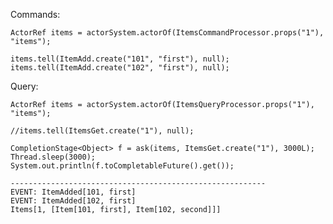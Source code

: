 Commands:

    ActorRef items = actorSystem.actorOf(ItemsCommandProcessor.props("1"), "items");

    items.tell(ItemAdd.create("101", "first"), null);
    items.tell(ItemAdd.create("102", "first"), null);
    
Query:
    
    ActorRef items = actorSystem.actorOf(ItemsQueryProcessor.props("1"), "items");
    
    //items.tell(ItemsGet.create("1"), null);
    
    CompletionStage<Object> f = ask(items, ItemsGet.create("1"), 3000L);
    Thread.sleep(3000);
    System.out.println(f.toCompletableFuture().get());
    
    ---------------------------------------------------------
    EVENT: ItemAdded[101, first]
    EVENT: ItemAdded[102, first]
    Items[1, [Item[101, first], Item[102, second]]]
    